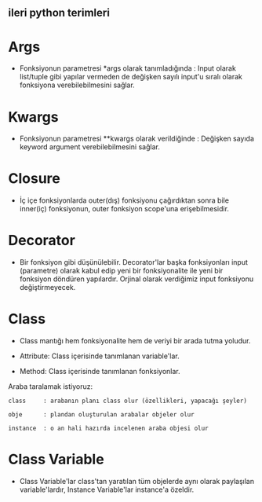 ## ileri python terimleri

# Args

- Fonksiyonun parametresi *args olarak tanımladığında : Input olarak list/tuple gibi yapılar vermeden de değişken sayılı input'u sıralı olarak fonksiyona verebilebilmesini sağlar.

# Kwargs

- Fonksiyonun parametresi **kwargs olarak verildiğinde : Değişken sayıda keyword argument verebilebilmesini sağlar.

# Closure

- İç içe fonksiyonlarda outer(dış) fonksiyonu çağırdıktan sonra bile inner(iç) fonksiyonun, outer fonksiyon scope'una erişebilmesidir.

# Decorator

- Bir fonksiyon gibi düşünülebilir. Decorator'lar başka fonksiyonları input (parametre) olarak kabul edip yeni bir fonksiyonalite ile yeni bir fonksiyon döndüren yapılardır. Orjinal olarak verdiğimiz input fonksiyonu değiştirmeyecek.

# Class

- Class mantığı hem fonksiyonalite hem de veriyi bir arada tutma yoludur.

- Attribute: Class içerisinde tanımlanan variable'lar.

- Method: Class içerisinde tanımlanan fonksiyonlar.

Araba taralamak istiyoruz: 

    class     : arabanın planı class olur (özellikleri, yapacağı şeyler) 
    
    obje      : plandan oluşturulan arabalar objeler olur 
    
    instance  : o an hali hazırda incelenen araba objesi olur 
    
 
# Class Variable

- Class Variable'lar class'tan yaratılan tüm objelerde aynı olarak paylaşılan variable'lardır, Instance Variable'lar instance'a özeldir.